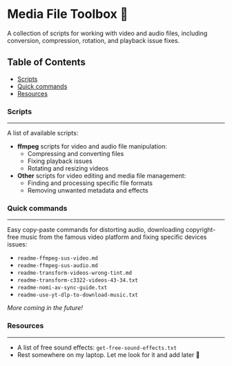 **Media File Toolbox 🎥**
==========================

A collection of scripts for working with video and audio files, including conversion, compression, rotation, and playback issue fixes.

**Table of Contents**
--------------------

* [Scripts](#scripts)
* [Quick commands](#Quick-commands)
* [Resources](#resources)

### Scripts
-----------

A list of available scripts:

* **ffmpeg** scripts for video and audio file manipulation:
  + Compressing and converting files
  + Fixing playback issues
  + Rotating and resizing videos
* **Other** scripts for video editing and media file management:
  + Finding and processing specific file formats
  + Removing unwanted metadata and effects

### Quick commands
----------------

Easy copy-paste commands for distorting audio, downloading copyright-free music from the famous video platform and fixing specific devices issues:

* `readme-ffmpeg-sus-video.md`
* `readme-ffmpeg-sus-audio.md`
* `readme-transform-videos-wrong-tint.md`
* `readme-transform-c3322-videos-43-34.txt`
* `readme-nomi-av-sync-guide.txt`
* `readme-use-yt-dlp-to-download-music.txt`

*More coming in the future!*

### Resources
--------------

* A list of free sound effects: `get-free-sound-effects.txt`
* Rest somewhere on my laptop. Let me look for it and add later 🙂
